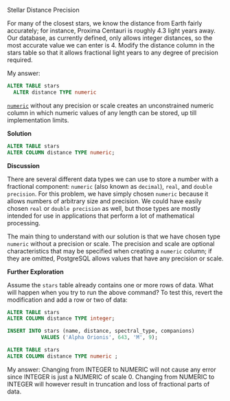 
Stellar Distance Precision

For many of the closest stars, we know the distance from Earth fairly accurately; for instance, Proxima Centauri is roughly 4.3 light years away. Our database, as currently defined, only allows integer distances, so the most accurate value we can enter is 4. Modify the distance column in the stars table so that it allows fractional light years to any degree of precision required.


My answer:
```sql
ALTER TABLE stars
  ALTER distance TYPE numeric
```

[`numeric`](https://www.postgresql.org/docs/current/datatype-numeric.html#DATATYPE-NUMERIC-DECIMAL) without any precision or scale creates an unconstrained numeric column in which numeric values of any length can be stored, up till implementation limits.


**Solution**
```sql
ALTER TABLE stars
ALTER COLUMN distance TYPE numeric;
```

**Discussion**

There are several different data types we can use to store a number with a fractional component: `numeric` (also known as `decimal`), `real`, and `double precision`. For this problem, we have simply chosen `numeric` because it allows numbers of arbitrary size and precision. We could have easily chosen `real` or `double precision` as well, but those types are mostly intended for use in applications that perform a lot of mathematical processing.

The main thing to understand with our solution is that we have chosen type `numeric` without a precision or scale. The precision and scale are optional characteristics that may be specified when creating a `numeric` column; if they are omitted, PostgreSQL allows values that have any precision or scale.


**Further Exploration**

Assume the `stars` table already contains one or more rows of data. What will happen when you try to run the above command? To test this, revert the modification and add a row or two of data:

```sql
ALTER TABLE stars
ALTER COLUMN distance TYPE integer;

INSERT INTO stars (name, distance, spectral_type, companions)
           VALUES ('Alpha Orionis', 643, 'M', 9);

ALTER TABLE stars
ALTER COLUMN distance TYPE numeric ;
```

My answer:
Changing from INTEGER to NUMERIC will not cause any error since INTEGER is just a NUMERIC of scale 0. Changing from NUMERIC to INTEGER will however result in truncation and loss of fractional parts of data. 
